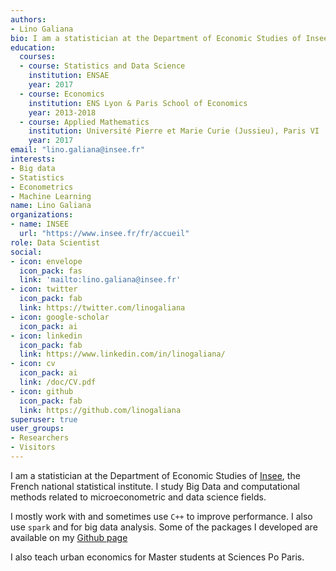 ```yaml
---
authors:
- Lino Galiana
bio: I am a statistician at the Department of Economic Studies of Insee, the French national statistical institute. I study Big Data and computational methods related to microeconometric and data science fields. 
education:
  courses:
  - course: Statistics and Data Science
    institution: ENSAE
    year: 2017
  - course: Economics
    institution: ENS Lyon & Paris School of Economics
    year: 2013-2018
  - course: Applied Mathematics
    institution: Université Pierre et Marie Curie (Jussieu), Paris VI
    year: 2017
email: "lino.galiana@insee.fr"
interests:
- Big data
- Statistics
- Econometrics
- Machine Learning
name: Lino Galiana
organizations:
- name: INSEE
  url: "https://www.insee.fr/fr/accueil"
role: Data Scientist
social:
- icon: envelope
  icon_pack: fas
  link: 'mailto:lino.galiana@insee.fr'
- icon: twitter
  icon_pack: fab
  link: https://twitter.com/linogaliana
- icon: google-scholar
  icon_pack: ai
- icon: linkedin
  icon_pack: fab
  link: https://www.linkedin.com/in/linogaliana/
- icon: cv
  icon_pack: ai
  link: /doc/CV.pdf
- icon: github
  icon_pack: fab
  link: https://github.com/linogaliana
superuser: true
user_groups:
- Researchers
- Visitors
---
```



I am a statistician at the Department of Economic Studies of [Insee](https://www.insee.fr/fr/accueil), the French national statistical institute. I study Big Data and computational methods related to microeconometric and data science fields. 

I mostly work with <i class="fab fa-r-project"></i> and sometimes use `C++` to improve performance. I also use `spark` and <i class="fab fa-python"></i> for big data analysis. Some of the <i class="fab fa-r-project"></i> packages I developed are available on my <i class="fab fa-github"></i> [Github page](https://github.com/linogaliana)

I also teach urban economics for Master students at Sciences Po Paris.


